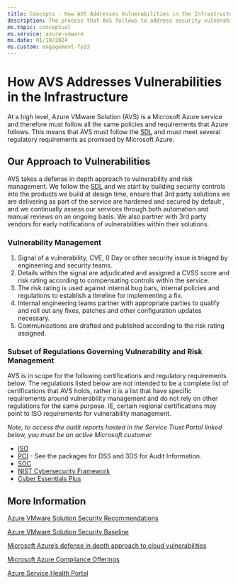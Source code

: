 ```yaml
---
title: Concepts - How AVS Addresses Vulnerabilities in the Infrastructure
description: The process that AVS follows to address security vulnerabilities.
ms.topic: conceptual
ms.service: azure-vmware
ms.date: 01/18/2024
ms.custom: engagement-fy23
---
```



# How AVS Addresses Vulnerabilities in the Infrastructure

At a high level, Azure VMware Solution (AVS) is a Microsoft Azure service and therefore must follow all the same policies and requirements that Azure follows. This means that AVS must follow the [SDL](https://www.microsoft.com/securityengineering/sdl) and must meet several regulatory requirements as promised by Microsoft Azure. 

## Our Approach to Vulnerabilities

AVS takes a defense in depth approach to vulnerability and risk management. We follow the [SDL](https://www.microsoft.com/securityengineering/sdl) and we start by building security controls into the products we build at design time, ensure that 3rd party solutions we are delivering as part of the service are hardened and secured by default , and we continually assess our services through both automation and manual reviews on an ongoing basis. We also partner with 3rd party vendors for early notifications of vulnerabilities within their solutions.

### Vulnerability Management

1. Signal of a vulnerability, CVE, 0 Day or other security issue is triaged by engineering and security teams.
1. Details within the signal are adjudicated and assigned a CVSS score and risk rating according to compensating controls within the service.
1. The risk rating is used against internal bug bars, internal policies and regulations to establish a timeline for implementing a fix.
1. Internal engineering teams partner with appropriate parties to qualify and roll out any fixes, patches and other configuration updates necessary.
1. Communications are drafted and published according to the risk rating assigned. 

### Subset of Regulations Governing Vulnerability and Risk Management

AVS is in scope for the following certifications and regulatory requirements below. The regulations listed below are not intended to be a complete list of certifications that AVS holds, rather it is a list that have specific requirements around vulnerability management and do not rely on other regulations for the same purpose. IE, certain regional certifications may point to ISO requirements for vulnerability management.

<em>Note, to access the audit reports hosted in the Service Trust Portal linked below, you must be an active Microsoft customer.</em>

- [ISO](https://servicetrust.microsoft.com/DocumentPage/38a05a38-6181-432e-a5ec-aa86008c56c9)
- [PCI](https://servicetrust.microsoft.com/viewpage/PCI) \- See the packages for DSS and 3DS for Audit Information.
- [SOC](https://servicetrust.microsoft.com/DocumentPage/f9858c69-b9c4-4097-9d09-1b95d3f994eb)
- [NIST Cybersecurity Framework](https://servicetrust.microsoft.com/DocumentPage/bc0f7af3-5be8-427b-ac37-b84b86b6cc6b)
- [Cyber Essentials Plus](https://servicetrust.microsoft.com/DocumentPage/d2758787-1e65-4894-891d-c11194721102)

## More Information
[Azure VMware Solution Security Recommendations](https://learn.microsoft.com/en-us/azure/azure-vmware/concepts-security-recommendations)

[Azure VMware Solution Security Baseline](https://learn.microsoft.com/en-us/security/benchmark/azure/baselines/azure-vmware-solution-security-baseline?toc=%2Fazure%2Fazure-vmware%2Ftoc.json)

[Microsoft Azure’s defense in depth approach to cloud vulnerabilities](https://azure.microsoft.com/en-us/blog/microsoft-azures-defense-in-depth-approach-to-cloud-vulnerabilities/)

[Microsoft Azure Compliance Offerings](https://learn.microsoft.com/en-us/azure/compliance/)

[Azure Service Health Portal](https://learn.microsoft.com/en-us/azure/service-health/service-health-portal-update)

